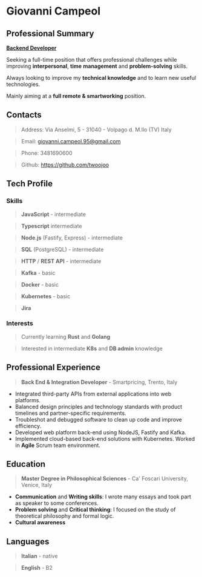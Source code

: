 # Giovanni Campeol

## Professional Summary

<u>**Backend Developer**</u>

Seeking a full-time position that offers professional challenges
while improving **interpersonal**, **time** **management** and **problem-solving**
skills.

Always looking to improve my **technical knowledge** and to learn new useful technologies.

Mainly aiming at a **full remote & smartworking** position.

## Contacts

> Address: Via Anselmi, 5 - 31040 - Volpago d. M.llo (TV) Italy

> Email: giovanni.campeol.95@gmail.com

> Phone: 3481690600

> Github: https://github.com/twoojoo

## Tech Profile

### Skills

> **JavaScript** - intermediate

> **Typescript** intermediate

> **Node.js** (Fastify, Express) - intermediate

> **SQL** (PostgreSQL) - intermediate

> **HTTP** / **REST API** - intermediate

> **Kafka** - basic

> **Docker** - basic

> **Kubernetes** - basic

> **Jira**

### Interests

> Currently learning **Rust** and **Golang**

> Interested in intermediate **K8s** and **DB admin** knowledge

## Professional Experience

> **Back End & Integration Developer** - Smartpricing, Trento, Italy

- Integrated third-party APIs from external applications into web platforms.
- Balanced design principles and technology standards with product timelines and partner-specific
requirements.
- Troubleshot and debugged software to clean up code and improve efficiency.
- Developed web platform back-end using NodeJS, Fastify and Kafka.
- Implemented cloud-based back-end solutions with Kubernetes.
Worked in **Agile** Scrum team environment.

## Education

> **Master Degree in Philosophical Sciences** - Ca' Foscari University, Venice, Italy

- **Communication** and **Writing skills**: I wrote many essays and took part as speaker to some conferences.
- **Problem solving** and **Critical thinking**: I focused on the study of theoretical philosophy and formal logic.
- **Cultural awareness**

## Languages

> **Italian** - native

> **English** - B2
